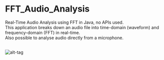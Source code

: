 # FFT_Audio_Analysis
Real-Time Audio Analysis using FFT in Java, no APIs used.<br />
This application breaks down an audio file into time-domain (waveform) and frequency-domain (FFT) in real-time.<br />
Also possible to analyse audio directly from a microphone.<br />
<br />

![alt-tag](https://user-images.githubusercontent.com/26202076/34342840-faf0b518-e9b4-11e7-905b-7d0a2ff58940.png)
